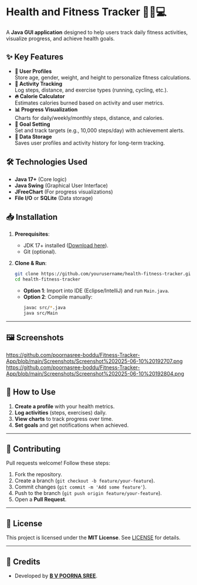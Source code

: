 # Health and Fitness Tracker 🏃‍♂️💻
A **Java GUI application** designed to help users track daily fitness activities, visualize progress, and achieve health goals.
## ✨ Key Features
- **📝 User Profiles**  
  Store age, gender, weight, and height to personalize fitness calculations.
- **🏃 Activity Tracking**  
  Log steps, distance, and exercise types (running, cycling, etc.).
- **🔥 Calorie Calculator**  
  Estimates calories burned based on activity and user metrics.
- **📊 Progress Visualization**  
  Charts for daily/weekly/monthly steps, distance, and calories.
- **🎯 Goal Setting**  
  Set and track targets (e.g., 10,000 steps/day) with achievement alerts.
- **💾 Data Storage**  
  Saves user profiles and activity history for long-term tracking.

## 🛠️ Technologies Used
- **Java 17+** (Core logic)
- **Java Swing** (Graphical User Interface)
- **JFreeChart** (For progress visualizations)
- **File I/O** or **SQLite** (Data storage) 
## 📥 Installation
1. **Prerequisites**:  
   - JDK 17+ installed ([Download here](https://www.oracle.com/java/technologies/javase-downloads.html)).
   - Git (optional).

2. **Clone & Run**:
   ```bash
   git clone https://github.com/yourusername/health-fitness-tracker.git
   cd health-fitness-tracker
   ```
   - **Option 1**: Import into IDE (Eclipse/IntelliJ) and run `Main.java`.  
   - **Option 2**: Compile manually:
     ```bash
     javac src/*.java
     java src/Main
     ```

---

## 🖼️ Screenshots 
https://github.com/poornasree-boddu/Fitness-Tracker-App/blob/main/Screenshots/Screenshot%202025-06-10%20192707.png
https://github.com/poornasree-boddu/Fitness-Tracker-App/blob/main/Screenshots/Screenshot%202025-06-10%20192804.png



## 📝 How to Use
1. **Create a profile** with your health metrics.
2. **Log activities** (steps, exercises) daily.
3. **View charts** to track progress over time.
4. **Set goals** and get notifications when achieved.

---

## 🤝 Contributing
Pull requests welcome! Follow these steps:
1. Fork the repository.
2. Create a branch (`git checkout -b feature/your-feature`).
3. Commit changes (`git commit -m 'Add some feature'`).
4. Push to the branch (`git push origin feature/your-feature`).
5. Open a **Pull Request**.

---

## 📜 License
This project is licensed under the **MIT License**. See [LICENSE](LICENSE) for details.

---

## 🙏 Credits
- Developed by **[B V POORNA SREE](https://github.com/poornasree-boddu)**.
